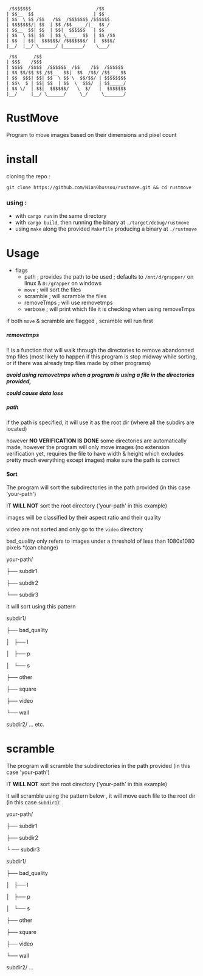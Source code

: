 ```
 /$$$$$$$                        /$$
| $$__  $$                      | $$
| $$  \ $$ /$$   /$$  /$$$$$$$ /$$$$$$
| $$$$$$$/| $$  | $$ /$$_____/|_  $$_/
| $$__  $$| $$  | $$|  $$$$$$   | $$
| $$  \ $$| $$  | $$ \____  $$  | $$ /$$
| $$  | $$|  $$$$$$/ /$$$$$$$/  |  $$$$/
|__/  |__/ \______/ |_______/    \___/

 /$$      /$$
| $$$    /$$$
| $$$$  /$$$$  /$$$$$$  /$$    /$$  /$$$$$$
| $$ $$/$$ $$ /$$__  $$|  $$  /$$/ /$$__  $$
| $$  $$$| $$| $$  \ $$ \  $$/$$/ | $$$$$$$$
| $$\  $ | $$| $$  | $$  \  $$$/  | $$_____/
| $$ \/  | $$|  $$$$$$/   \  $/   |  $$$$$$$
|__/     |__/ \______/     \_/     \_______/
```

# RustMove

Program to move images based on their dimensions and pixel count

# install

cloning the repo : 
```
git clone https://github.com/Nian0bussou/rustmove.git && cd rustmove
```

### using :
 - with `cargo run` in the same directory
 - with `cargo build`, then running the binary at `./target/debug/rustmove`
 - using `make` along the provided `Makefile` producing a binary at `./rustmove`


# Usage 

- flags
    - path ; provides the path to be used ; defaults to `/mnt/d/grapper/` on linux & `D:/grapper` on windows
    - `move` ; will sort the files
    - scramble ; will scramble the files
    - removeTmps ; will use removetmps
    - verbose ; will print which file it is checking when using removeTmps

if both `move` & scramble are flagged , scramble will run first


##### removetmps

!! is a function that will
walk through the directories to remove 
abandonned tmp files 
(most likely to happen if this program is stop midway while sorting,
or if there was already tmp files made by other programs)

***avoid using removetmps when a program is using a file in the directories provided,***

***could cause data loss***

##### path
if the path is specified, it will use it as the root dir (where all the subdirs are located)

however **NO VERIFICATION IS DONE** 
some directories are automatically made,
however the program will only move images 
(no extension verification yet,
requires the file to have width &
height which excludes pretty much everything except images)
make sure the path is correct

#### Sort 

The program will sort the subdirectories in the path provided (in this case 'your-path')

IT **WILL NOT** sort the root directory ('your-path' in this example)

images will be classified by their aspect ratio and their quality

video are not sorted and only go to the `video` directory

bad_quality only refers to images under a threshold of less than 1080x1080 pixels *(can change)

your-path/

├── subdir1

├── subdir2

└── subdir3

it will sort using this pattern 

subdir1/

├── bad_quality

│   ├── l

│   ├── p

│   └── s

├── other

├── square

├── video

└── wall

subdir2/
...
etc.


# scramble

The program will scramble the subdirectories in the path provided (in this case 'your-path')

IT **WILL NOT** sort the root directory ('your-path' in this example)


it will scramble using the pattern below , it will move each file to the root dir (in this case `subdir1`):

your-path/

├── subdir1

├── subdir2

└ ── subdir3

subdir1/

├── bad_quality

│   ├── l

│   ├── p

│   └── s

├── other

├── square

├── video

└── wall

subdir2/
...


